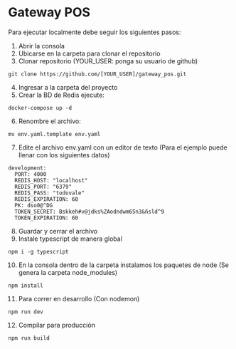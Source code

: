 Gateway POS
============

Para ejecutar localmente debe seguir los siguientes pasos:

 1. Abrir la consola
 2. Ubicarse en la carpeta para clonar el repositorio
 3. Clonar repositorio (YOUR_USER: ponga su usuario de github)

~~~
git clone https://github.com/[YOUR_USER]/gateway_pos.git
~~~

 4. Ingresar a la carpeta del proyecto
 5. Crear la BD de Redis ejecute:
~~~
docker-compose up -d
~~~
 6. Renombre el archivo:
~~~
mv env.yaml.template env.yaml
~~~
 7. Edite el archivo env.yaml con un editor de texto (Para el ejemplo puede llenar con los siguientes datos)
~~~
development:
  PORT: 4000
  REDIS_HOST: "localhost"
  REDIS_PORT: "6379"
  REDIS_PASS: "todovale"
  REDIS_EXPIRATION: 60
  PK: dso0@^DG
  TOKEN_SECRET: Bskkeh#v@jdks%ZAodndwm65n3&ñsld^9
  TOKEN_EXPIRATION: 60
~~~
 8. Guardar y cerrar el archivo
 9. Instale typescript de manera global
~~~
npm i -g typescript
~~~
 10. En la consola dentro de la carpeta instalamos los paquetes de node (Se genera la carpeta node_modules)
~~~
npm install
~~~
 11. Para correr en desarrollo (Con nodemon)
~~~
npm run dev
~~~
 12.  Compilar para producción
~~~
npm run build
~~~
